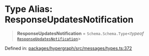 # Type Alias: ResponseUpdatesNotification

> **ResponseUpdatesNotification** = `Schema.Schema.Type`\<*typeof* [`ResponseUpdatesNotification`](../variables/ResponseUpdatesNotification.md)\>

Defined in: [packages/hypergraph/src/messages/types.ts:372](https://github.com/hashirpm/hypergraph/blob/ab4ea1cdb9430798142e0d735aac9d31c2cf0ae0/packages/hypergraph/src/messages/types.ts#L372)
